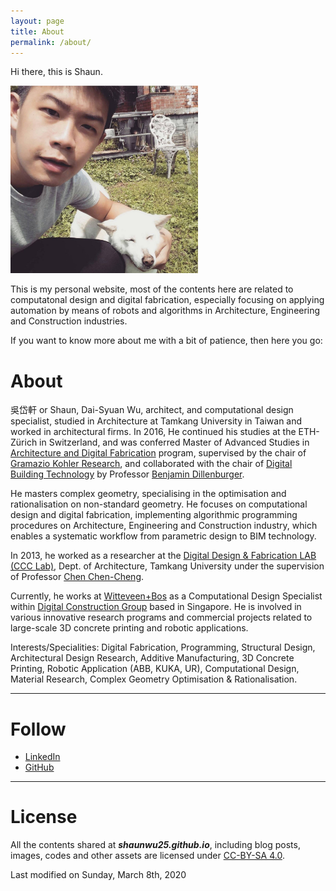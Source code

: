 ```yaml
---
layout: page
title: About
permalink: /about/
---
```


Hi there, this is Shaun.

<img src="/assets/about/01.jpg" alt="good boy!" style="width:300px;height:300px;">

This is my personal website, most of the contents here are related to computatonal design and digital fabrication, especially focusing on applying automation by means of robots and algorithms in Architecture, Engineering and Construction industries. 

If you want to know more about me with a bit of patience, then here you go:

# About 

吳岱軒 or Shaun, Dai-Syuan Wu, architect, and computational design specialist, studied in Architecture at Tamkang University in Taiwan and worked in architectural firms. In 2016, He continued his studies at the ETH-Zürich in Switzerland, and was conferred Master of Advanced Studies in [Architecture and Digital Fabrication][MASDFab] program, supervised by the chair of [Gramazio Kohler Research][GKR], and collaborated with the chair of [Digital Building Technology][DBT] by Professor [Benjamin Dillenburger][BD].

He masters complex geometry, specialising in the optimisation and rationalisation on non-standard geometry. He focuses on computational design and digital fabrication, implementing algorithmic programming procedures on Architecture, Engineering and Construction industry, which enables a systematic workflow from parametric design to BIM technology.

In 2013, he worked as a researcher at the [Digital Design & Fabrication LAB (CCC Lab)][CCCLAB], Dept. of Architecture, Tamkang University under the supervision of Professor [Chen Chen-Cheng][CCC].

Currently, he works at [Witteveen+Bos][WB] as a Computational Design Specialist within [Digital Construction Group][DCG] based in Singapore. He is involved in various innovative research programs and commercial projects related to large-scale 3D concrete printing and robotic applications.

Interests/Specialities: Digital Fabrication, Programming, Structural Design, Architectural Design Research, Additive Manufacturing, 3D Concrete Printing, Robotic Application (ABB, KUKA, UR), Computational Design, Material Research, Complex Geometry Optimisation & Rationalisation. 

-----

# Follow
* [LinkedIn][LI]
* [GitHub][GH]

-----

# License
All the contents shared at **_shaunwu25.github.io_**, including blog posts, images, codes and other assets are licensed under [CC-BY-SA 4.0][CBA].

Last modified on Sunday, March 8th, 2020

[MASDFab]: https://www.masdfab.com/
[GKR]: https://gramaziokohler.arch.ethz.ch/web/e/forschung/index.html
[DBT]: https://dbt.arch.ethz.ch/
[BD]: https://dbt.arch.ethz.ch/team-member/benjamin-dillenburger/
[CCC]: http://www.arch.tku.edu.tw/zh-tw/department/teachers/?recordId=245#prettyPhoto
[CCCLAB]: https://www.facebook.com/digitalaieou/
[WB]: https://www.witteveenbos.com/
[DCG]: https://digitalconstruction.witteveenbos.com/
[LI]: https://www.linkedin.com/in/shaun-wu/
[GH]: https://github.com/ShaunWu25
[CBA]: https://creativecommons.org/licenses/by-sa/4.0/

